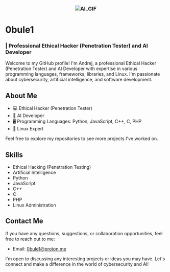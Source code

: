 <h3 align="center"><img src="https://i.giphy.com/media/jmS6emKfUZXbO88P00/giphy.webp" alt="AI_GIF"> </h3>

# 0bule1

### | Professional Ethical Hacker (Penetration Tester) and AI Developer

Welcome to my GitHub profile! I'm Andrej, a professional Ethical Hacker (Penetration Tester) and AI Developer with expertise in various programming languages, frameworks, libraries, and Linux. I'm passionate about cybersecurity, artificial intelligence, and software development.

## About Me

- 💻 Ethical Hacker (Penetration Tester)
- 🧠 AI Developer
- 🖥️ Programming Languages: Python, JavaScript, C++, C, PHP
- 🐧 Linux Expert

Feel free to explore my repositories to see more projects I've worked on.

## Skills

- Ethical Hacking (Penetration Testing)
- Artificial Intelligence
- Python
- JavaScript
- C++
- C
- PHP
- Linux Administration

## Contact Me

If you have any questions, suggestions, or collaboration opportunities, feel free to reach out to me:

- Email: 0bule1@proton.me

I'm open to discussing any interesting projects or ideas you may have. Let's connect and make a difference in the world of cybersecurity and AI!

